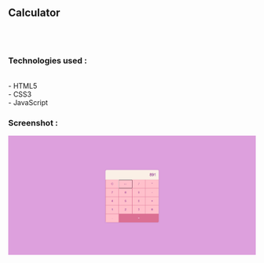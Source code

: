 ## Calculator

<br><br>

### Technologies used :
<br>
- HTML5
<br>
- CSS3
<br>
- JavaScript

### Screenshot :
<img src="demo.png">
